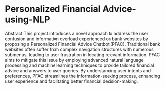 # Personalized Financial Advice-using-NLP

Abstract
This project introduces a novel approach to address the user confusion and information
overload experienced on bank websites by proposing a Personalized Financial Advice
Chatbot (PFAC). Traditional bank websites often suffer from complex navigation structures
with numerous submenus, leading to user frustration in locating relevant information.
PFAC aims to mitigate this issue by employing advanced natural language processing and
machine learning techniques to provide tailored financial advice and answers to user
queries. By understanding user intents and preferences, PFAC streamlines the
information-seeking process, enhancing user experience and facilitating better financial
decision-making.

